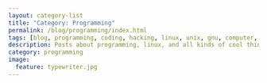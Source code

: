 ```yaml
---
layout: category-list
title: "Category: Programming"
permalink: /blog/programming/index.html
tags: [blog, programming, coding, hacking, linux, unix, gnu, computer, hardware, software]
description: Posts about programming, linux, and all kinds of cool things.
category: programming
image:
  feature: typewriter.jpg
---
```

